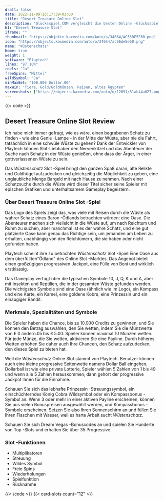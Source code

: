 ```yaml
---
draft: false
date: 2022-11-09T16:17:38+03:00
title: "Desert Treasure Online Slot"
description: "Glücksspiel.COM vergleicht die besten Online -Glücksspiel -Sites und -spiele der Kanada.  Unabhängige Produktbewertungen und exklusive Anmeldeangebote. Jetzt spielen!"
h1: "Desert Treasure Slot"
iframe: ""
thumbnail: "https://objekte.kaxmedia.com/Auto/o/34664/AC56DE5E60.png"
icon: "https://objects.kaxmedia.com/auto/o/34664/ac56de5e60.png"
name: "Wüstenschatz"
home: true
weight: 1
software: "Playtech"
lines: "97.10%"
reels: "Ja"
freeSpins: "Mittel"
wildSymbol: "Ja"
minMaxBet: "100.000 Dollar.00"
maxWin: "Tiere, Gold/Goldmünzen, Reisen, altes Ägypten"
screenshots: ["https://objects.kaxmedia.com/auto/o/12091/81ab44a627.png"]
---
```


{{< code >}}<h2>Desert Treasure Online Slot Review</h2><p>Ich habe mich immer gefragt, wie es wäre, einen begrabenen Schatz zu finden - wie eine Genie -Lampe - in der Mitte der Wüste, aber nie die Fahrt, tatsächlich in eine schwüle Wüste zu gehen? Dank der Entwickler von Playtech können Slot-Liebhaber den Nervenkitzel und das Abenteuer der Suche nach Schatz in der Wüste genießen, ohne dass der Ärger, in einer gottverlassenen Wüste zu sein.</p><p>Das <em>Wüstenschatz</em> Slot -Spiel bringt den ganzen Spaß daran, alte Relikte und Goldhügel aufzudecken und gleichzeitig die Möglichkeit zu geben, eine unglaubliche Menge Bargeld mit nach Hause zu nehmen. Nach einer Schatzsuche durch die Wüste wird dieser Titel sicher seine Spieler mit epischen Grafiken und unterhaltsamem Gameplay begeistern.</p><h3>Über Desert Treasure Online Slot -Spiel</h3><p>Das Logo des Spiels zeigt das, was viele mit Reisen durch die Wüste als wahrer Schatz eines Baron -Ödlands betrachten würden: eine Oase. Die Abenteurer machen sich vielleicht in die Wüste auf, um nach Reichtum und Ruhm zu suchen, aber manchmal ist es der wahre Schatz, und eine gut platzierte Oase kann genau das Richtige sein, um jemanden am Leben zu erhalten, unabhängig von den Reichtümern, die sie haben oder nicht gefunden haben.</p><p>Playtech scheint ihre zu betrachten <em>Wüstenschatz</em> Slot -Spiel Eine Oase aus dem überfüllten"Ödland" des Online Slot -Marktes. Das Angebot bietet einen großzügigen progressiven Jackpot, eine Fülle von Boni und wirklich erstklassig.</p><p>Das Gameplay verfügt über die typischen Symbole 10, J, Q, K und A, aber mit Insekten und Reptilien, die in der gesamten Wüste gefunden werden. Die wichtigsten Symbole sind eine Oase (ähnlich wie im Logo), ein Kompass und eine Karte, ein Kamel, eine goldene Kobra, eine Prinzessin und ein einäugiger Bandit.</p><h3>Merkmale, Spezialitäten und Symbole</h3><p>Die Spieler haben die Chance, bis zu 10.000 Credits zu gewinnen, und Sie können den Betrag auswählen, den Sie wetten, indem Sie die Münzwerte von £ 0 ändern.05 bis £ 5.00. Spieler können maximal 10 Münzen wetten. Für jede Münze, die Sie wetten, aktivieren Sie eine Payline. Durch höheres Wetten erhöhen Sie daher auch Ihre Chancen, den Schatz aufzudecken, den dieses Spiel zu bieten hat.</p><p>Weil die <em>Wüstenschatz</em> Online Slot stammt von Playtech. Benutzer können auch eine kleine progressive Seitenwette namens Dollar Ball eingehen. Dollarball ist wie eine private Lotterie, Spieler wählen 5 Zahlen von 1 bis 49 und wenn alle 5 Zahlen herauskommen, dann gehört der progressive Jackpot Ihnen für die Einnahme.</p><p>Schauen Sie sich das lebhafte Prinzessin -Streuungssymbol, ein einschüchterndes König Cobra Wildsymbol oder ein Kompassbonus -Symbol an. Wenn 3 oder mehr in einer aktiven Payline erscheinen, können Sie aus vielen Bonuspreisen ausgewählt werden, und Kompassbonus -Symbole erscheinen. Setzen Sie also Ihren Sonnenschirm an und füllen Sie Ihren Flaschen mit Wasser, weil es harte Arbeit sucht <em>Wüstenschatz</em>.</p><p>
Schauen Sie sich Dream Vegas -Bonuscodes an und spielen Sie Hunderte von Top -Slots und erhalten Sie über 35 Progressive.</p><h3>
Slot -Funktionen</h3><ul>
<li></span>
Multiplikatoren</li>
<li></span>
Streuung</li>
<li></span>
Wildes Symbol</li>
<li></span>
Freie Spins</li>
<li></span>
Wiederholungen</li>
<li></span>
Spielfunktion</li>
<li></span>
Rücknahme</li></ul>{{< /code >}}
 {{< card-slots count="12" >}}